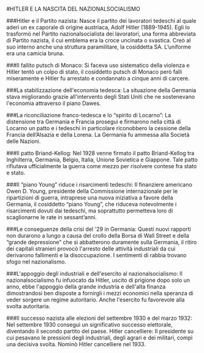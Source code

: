 #HITLER E LA NASCITA DEL NAZIONALSOCIALISMO

###Hitler e il Partito nazista:
Nasce il partito dei lavoratori tedeschi al quale aderì un ex caporale di origine austriaca, Adolf Hitler (1889-1945). Egli lo trasformò nel Partito nazionalsocialista dei lavoratori, una forma abbreviata di Partito nazista, il cui emblema era la croce uncinata o svastica. Creò al suo interno anche una struttura paramilitare, la cosiddetta SA. L’uniforme era una camicia bruna.

###Il fallito putsch di Monaco:
Si faceva uso sistematico della violenza e Hitler tentò un colpo di stato, il cosiddetto putsch di Monaco però falli miseramente e Hitler fu arrestato e condannato a cinque anni di carcere.

###La stabilizzazione dell'economia tedesca:
La situazione della Germania stava migliorando grazie all'intervento degli Stati Uniti che ne sostenevano l'economia attraverso il piano Dawes.

###La riconciliazione franco-tedesca e lo “spirito di Locarno”:
La distensione tra Germania e Francia proseguì e firmarono nella città di Locarno un patto e i tedeschi in particolare riconobbero la cessione della Francia dell’Alsazia e della Lorena. La Germania fu ammessa alla Società delle Nazioni.


###Il patto Briand-Kellog:
Nel 1928 venne firmato il patto Briand-Kellog tra Inghilterra, Germania, Belgio, Italia, Unione Sovietica e Giappone. Tale patto rifiutava ufficialmente la guerra come mezzo per risolvere contese fra stato e stato.

###Il “piano Young” riduce i risarcimenti tedeschi:
Il finanziere americano Owen D. Young, presidente della Commissione internazionale per le ripartizioni di guerra, intraprese una nuova iniziativa a favore della Germania, il cosiddetto “piano Young”, che riduceva notevolmente i risarcimenti dovuti dai tedeschi, ma soprattutto permetteva loro di scaglionarne le rate in sessant’anni.

###Le conseguenze della crisi del '29 in Germania:
Questi nuovi rapporti non durarono a lungo a causa del crollo della Borsa di Wall Street e della “grande depressione” che si abbatterono duramente sulla Germania, il ritiro dei capitali stranieri provocò l'arresto delle attività industriali da cui derivarono fallimenti e la disoccupazione. I sentimenti di rabbia trovano sfogo nel nazionalismo.

###L'appoggio degli industriali e dell'esercito al nazionalsocialismo:
Il nazionalsocialismo fu infuocato da Hitler, uscito di prigione dopo solo un anno, ebbe l'appoggio della grande industria e dell'alta finanza dimostrandosi ben disposte a fornirgli i mezzi economici nella speranza di veder sorgere un regime autoritario. Anche l'esercito fu favorevole alla svolta autoritaria.

###Il successo nazista alle elezioni del settembre 1930 e del marzo 1932:
Nel settembre 1930 conseguì un significativo successo elettorale, diventando il secondo partito del paese.
Hitler cancelliere:
Il presidente su cui pesavano le pressioni degli industriali, degli agrari e dei militari, compì una decisiva svolta. Nominò Hitler cancelliere nel 1933.
